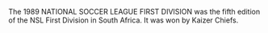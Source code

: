 The 1989 NATIONAL SOCCER LEAGUE FIRST DIVISION was the fifth edition of the NSL First Division in South Africa. It was won by Kaizer Chiefs.
